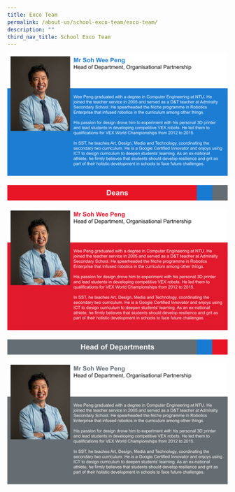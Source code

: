 ```yaml
---
title: Exco Team
permalink: /about-us/school-exco-team/exco-team/
description: ""
third_nav_title: School Exco Team
---
```


![](/images/SWP%20Profile.svg)

![](/images/Header%20-%20Deans.svg)

![](/images/SWP%20Profile%20(2).svg)

![](/images/Header%20-%20HODs.svg)

![](/images/SWP%20Profile%20(1).svg)